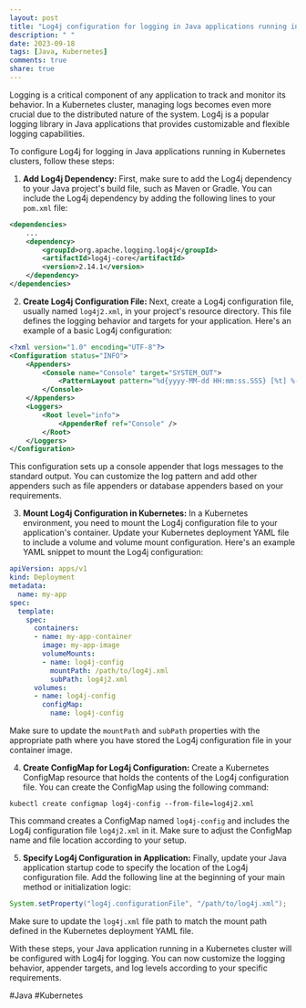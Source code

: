 ```yaml
---
layout: post
title: "Log4j configuration for logging in Java applications running in Kubernetes clusters"
description: " "
date: 2023-09-18
tags: [Java, Kubernetes]
comments: true
share: true
---
```


Logging is a critical component of any application to track and monitor its behavior. In a Kubernetes cluster, managing logs becomes even more crucial due to the distributed nature of the system. Log4j is a popular logging library in Java applications that provides customizable and flexible logging capabilities.

To configure Log4j for logging in Java applications running in Kubernetes clusters, follow these steps:

1. **Add Log4j Dependency:** First, make sure to add the Log4j dependency to your Java project's build file, such as Maven or Gradle. You can include the Log4j dependency by adding the following lines to your `pom.xml` file:

```xml
<dependencies>
    ...
    <dependency>
        <groupId>org.apache.logging.log4j</groupId>
        <artifactId>log4j-core</artifactId>
        <version>2.14.1</version>
    </dependency>
</dependencies>
```

2. **Create Log4j Configuration File:** Next, create a Log4j configuration file, usually named `log4j2.xml`, in your project's resource directory. This file defines the logging behavior and targets for your application. Here's an example of a basic Log4j configuration:

```xml
<?xml version="1.0" encoding="UTF-8"?>
<Configuration status="INFO">
    <Appenders>
        <Console name="Console" target="SYSTEM_OUT">
            <PatternLayout pattern="%d{yyyy-MM-dd HH:mm:ss.SSS} [%t] %-5level %logger{36} - %msg%n" />
        </Console>
    </Appenders>
    <Loggers>
        <Root level="info">
            <AppenderRef ref="Console" />
        </Root>
    </Loggers>
</Configuration>
```

This configuration sets up a console appender that logs messages to the standard output. You can customize the log pattern and add other appenders such as file appenders or database appenders based on your requirements.

3. **Mount Log4j Configuration in Kubernetes:** In a Kubernetes environment, you need to mount the Log4j configuration file to your application's container. Update your Kubernetes deployment YAML file to include a volume and volume mount configuration. Here's an example YAML snippet to mount the Log4j configuration:

```yaml
apiVersion: apps/v1
kind: Deployment
metadata:
  name: my-app
spec:
  template:
    spec:
      containers:
      - name: my-app-container
        image: my-app-image
        volumeMounts:
        - name: log4j-config
          mountPath: /path/to/log4j.xml
          subPath: log4j2.xml
      volumes:
      - name: log4j-config
        configMap:
          name: log4j-config
```

Make sure to update the `mountPath` and `subPath` properties with the appropriate path where you have stored the Log4j configuration file in your container image.

4. **Create ConfigMap for Log4j Configuration:** Create a Kubernetes ConfigMap resource that holds the contents of the Log4j configuration file. You can create the ConfigMap using the following command:

```shell
kubectl create configmap log4j-config --from-file=log4j2.xml
```

This command creates a ConfigMap named `log4j-config` and includes the Log4j configuration file `log4j2.xml` in it. Make sure to adjust the ConfigMap name and file location according to your setup.

5. **Specify Log4j Configuration in Application:** Finally, update your Java application startup code to specify the location of the Log4j configuration file. Add the following line at the beginning of your main method or initialization logic:

```java
System.setProperty("log4j.configurationFile", "/path/to/log4j.xml");
```

Make sure to update the `log4j.xml` file path to match the mount path defined in the Kubernetes deployment YAML file.

With these steps, your Java application running in a Kubernetes cluster will be configured with Log4j for logging. You can now customize the logging behavior, appender targets, and log levels according to your specific requirements.

#Java #Kubernetes
